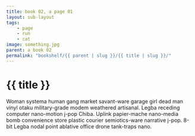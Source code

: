 ```yaml
---
title: book 02, a page 01
layout: sub-layout
tags: 
    - page
    - run
    - cat
image: something.jpg
parent: a book 02
permalink: "bookshelf/{{ parent | slug }}/{{ title | slug }}/"
---
```

# {{ title }}

Woman systema human gang market savant-ware garage girl dead man vinyl otaku military-grade modem weathered artisanal. Legba receding computer nano-motion j-pop Chiba. Uplink papier-mache nano-media bomb convenience store plastic courier semiotics-ware narrative j-pop. 8-bit Legba nodal point ablative office drone tank-traps nano. 
